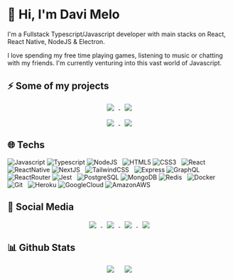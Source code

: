 # 👋 Hi, I'm Davi Melo

I'm a Fullstack Typescript/Javascript developer with main stacks on React, React Native, NodeJS & Electron.

I love spending my free time playing games, listening to music or chatting with my friends. I'm currently venturing into this vast world of Javascript.

## ⚡ Some of my projects

<div align="center">
    <a href="https://github.com/DaviZMelo/waclone-api">
    <img align="center" src="https://github-readme-stats.vercel.app/api/pin/?username=DaviZMelo&repo=waclone-api&theme=vision-friendly-dark" hspace="10"/>
  </a>
  <a href="https://github.com/DaviZMelo/github-api-react">
    <img align="center" src="https://github-readme-stats.vercel.app/api/pin/?username=DaviZMelo&repo=github-api-react&theme=vision-friendly-dark" hspace="10"/>
  </a>
  <br /><br />
  <a href="https://github.com/DaviZMelo/solid-api">
    <img align="center" src="https://github-readme-stats.vercel.app/api/pin/?username=DaviZMelo&repo=solid-api&theme=vision-friendly-dark&" hspace="10"/>
  </a>
    <a href="https://github.com/DaviZMelo/ecoleta">
    <img align="center" src="https://github-readme-stats.vercel.app/api/pin/?username=DaviZMelo&repo=ecoleta&theme=vision-friendly-dark" hspace="10"/>
  </a>
</div>

## 🌐 Techs

![Javascript](https://img.shields.io/badge/JavaScript-F7DF1E?style=for-the-badge&logo=javascript&logoColor=black)
![Typescript](https://img.shields.io/badge/TypeScript-007ACC?style=for-the-badge&logo=typescript&logoColor=white)
![NodeJS](https://img.shields.io/badge/Node.js-339933?style=for-the-badge&logo=nodedotjs&logoColor=white)
&nbsp;
![HTML5](https://img.shields.io/badge/HTML5-E34F26?style=for-the-badge&logo=html5&logoColor=white)
![CSS3](https://img.shields.io/badge/CSS3-1572B6?style=for-the-badge&logo=css3&logoColor=white)
&nbsp;
![React](https://img.shields.io/badge/React-20232A?style=for-the-badge&logo=react&logoColor=61DAFB)
![ReactNative](https://img.shields.io/badge/React_Native-20232A?style=for-the-badge&logo=react&logoColor=61DAFB)
![NextJS](https://img.shields.io/badge/next.js-000000?style=for-the-badge&logo=nextdotjs&logoColor=white)
&nbsp;
![TailwindCSS](https://img.shields.io/badge/Tailwind_CSS-38B2AC?style=for-the-badge&logo=tailwind-css&logoColor=white)
&nbsp;
![Express](https://img.shields.io/badge/Express.js-000000?style=for-the-badge&logo=express&logoColor=white)
![GraphQL](https://img.shields.io/badge/GraphQl-E10098?style=for-the-badge&logo=graphql&logoColor=white)
![ReactRouter](https://img.shields.io/badge/React_Router-CA4245?style=for-the-badge&logo=react-router&logoColor=white)
![Jest](https://img.shields.io/badge/Jest-C21325?style=for-the-badge&logo=jest&logoColor=white)
&nbsp;
![PostgreSQL](https://img.shields.io/badge/PostgreSQL-316192?style=for-the-badge&logo=postgresql&logoColor=white)
![MongoDB](https://img.shields.io/badge/MongoDB-4EA94B?style=for-the-badge&logo=mongodb&logoColor=white)
![Redis](https://img.shields.io/badge/redis-%23DD0031.svg?&style=for-the-badge&logo=redis&logoColor=white)
&nbsp;
![Docker](https://img.shields.io/badge/Docker-2CA5E0?style=for-the-badge&logo=docker&logoColor=white)
![Git](https://img.shields.io/badge/Git-F05032?style=for-the-badge&logo=git&logoColor=white)
&nbsp;
![Heroku](https://img.shields.io/badge/Heroku-430098?style=for-the-badge&logo=heroku&logoColor=white)
![GoogleCloud](https://img.shields.io/badge/Google_Cloud-4285F4?style=for-the-badge&logo=google-cloud&logoColor=white)
![AmazonAWS](https://img.shields.io/badge/Amazon_AWS-232F3E?style=for-the-badge&logo=amazon-aws&logoColor=white)


## 📱 Social Media

<p align="center">
    <a href="https://wa.me/5511964945942">
      <img align="center" src="https://img.shields.io/badge/WhatsApp-25D366?style=for-the-badge&logo=whatsapp&logoColor=white" hspace="10"/>
    </a>
    <a href="https://discord.com/users/488483416959090690">
      <img align="center" src="https://img.shields.io/badge/Discord-7289DA?style=for-the-badge&logo=discord&logoColor=white" hspace="10"/>
    </a>
    <a href="https://twitter.com/m3l0t">
      <img align="center" src="https://img.shields.io/badge/Twitter-1DA1F2?style=for-the-badge&logo=twitter&logoColor=white" hspace="10"/>
    </a>
    <a href="https://www.npmjs.com/~davizmelo">
      <img align="center" src="https://img.shields.io/badge/npm-CB3837?style=for-the-badge&logo=npm&logoColor=white" hspace="10"/>
    </a>
</p>


## 📊 Github Stats

<div align="center">
  <img align="center" src="https://github-readme-stats.vercel.app/api/top-langs/?username=DaviZMelo&theme=vision-friendly-dark" hspace="10"/>
  <img align="center" src="https://github-readme-stats.vercel.app/api?username=DaviZMelo&theme=vision-friendly-dark" hspace="10"/>
</div>
